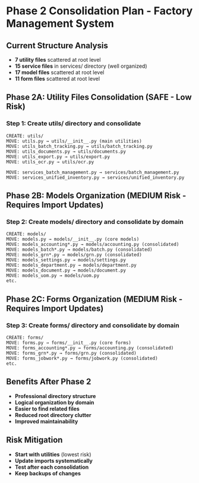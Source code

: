 # Phase 2 Consolidation Plan - Factory Management System

## Current Structure Analysis
- **7 utility files** scattered at root level
- **15 service files** in services/ directory (well organized)
- **17 model files** scattered at root level  
- **11 form files** scattered at root level

## Phase 2A: Utility Files Consolidation (SAFE - Low Risk)

### Step 1: Create utils/ directory and consolidate
```
CREATE: utils/
MOVE: utils.py → utils/__init__.py (main utilities)
MOVE: utils_batch_tracking.py → utils/batch_tracking.py
MOVE: utils_documents.py → utils/documents.py
MOVE: utils_export.py → utils/export.py
MOVE: utils_ocr.py → utils/ocr.py

MOVE: services_batch_management.py → services/batch_management.py
MOVE: services_unified_inventory.py → services/unified_inventory.py
```

## Phase 2B: Models Organization (MEDIUM Risk - Requires Import Updates)

### Step 2: Create models/ directory and consolidate by domain
```
CREATE: models/
MOVE: models.py → models/__init__.py (core models)
MOVE: models_accounting*.py → models/accounting.py (consolidated)
MOVE: models_batch*.py → models/batch.py (consolidated)
MOVE: models_grn*.py → models/grn.py (consolidated)
MOVE: models_settings.py → models/settings.py
MOVE: models_department.py → models/department.py
MOVE: models_document.py → models/document.py
MOVE: models_uom.py → models/uom.py
etc.
```

## Phase 2C: Forms Organization (MEDIUM Risk - Requires Import Updates)

### Step 3: Create forms/ directory and consolidate by domain
```
CREATE: forms/
MOVE: forms.py → forms/__init__.py (core forms)
MOVE: forms_accounting*.py → forms/accounting.py (consolidated)
MOVE: forms_grn*.py → forms/grn.py (consolidated)
MOVE: forms_jobwork*.py → forms/jobwork.py (consolidated)
etc.
```

## Benefits After Phase 2
- **Professional directory structure**
- **Logical organization by domain**
- **Easier to find related files**
- **Reduced root directory clutter**
- **Improved maintainability**

## Risk Mitigation
- **Start with utilities** (lowest risk)
- **Update imports systematically**
- **Test after each consolidation**
- **Keep backups of changes**